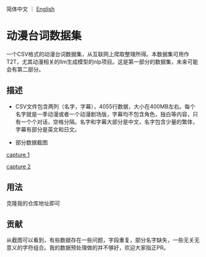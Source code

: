 简体中文 ｜ [English](README.md)

# 动漫台词数据集

一个CSV格式的动漫台词数据集，从互联网上爬取整理所得。本数据集可用作T2T，尤其动漫相关的llm生成模型的nlp项目。这是第一部分的数据集，未来可能会有第二部分。

## 描述

* CSV文件包含两列（名字，字幕），4055行数据，大小在400MB左右。每个名字就是一季动漫或者一个动漫剧场版，字幕均不包含角色，独白等内容，只有一个个对话，空格分隔。名字和字幕大部分是中文，名字包含少量的繁体，字幕有部分是英文和日文。

* 部分数据截图

[capture 1](https://github.com/cily-yyds/Anime-subtitles/blob/main/glimpse/capture%201.png)

[capture 2](https://github.com/cily-yyds/Anime-subtitles/blob/main/glimpse/capture%202.png)

## 用法

克隆我的仓库地址即可

## 贡献

从截图可以看到，有些数据存在一些问题，字段重复，部分名字缺失，一些无关无意义的字符组合。我的数据预处理做的并不够好，欢迎大家指正PR。